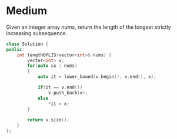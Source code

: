 # Medium

Given an integer array $nums$, return the length of the longest strictly increasing subsequence.

```cpp
class Solution {
public:
    int lengthOfLIS(vector<int>& nums) {
        vector<int> v;
        for(auto &x : nums)
        {
            auto it = lower_bound(v.begin(), v.end(), x);

            if(it == v.end())
                v.push_back(x);
            else
                *it = x;
        }
        
        return v.size();
    }
};
```
